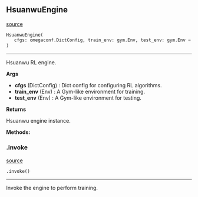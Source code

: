 #


## HsuanwuEngine
[source](https://github.com/RLE-Foundation/Hsuanwu/blob/main/hsuanwu/common/engine/__init__.py/#L12)
```python 
HsuanwuEngine(
   cfgs: omegaconf.DictConfig, train_env: gym.Env, test_env: gym.Env = None
)
```


---
Hsuanwu RL engine.


**Args**

* **cfgs** (DictConfig) : Dict config for configuring RL algorithms.
* **train_env** (Env) : A Gym-like environment for training.
* **test_env** (Env) : A Gym-like environment for testing.


**Returns**

Hsuanwu engine instance.


**Methods:**


### .invoke
[source](https://github.com/RLE-Foundation/Hsuanwu/blob/main/hsuanwu/common/engine/__init__.py/#L39)
```python
.invoke()
```

---
Invoke the engine to perform training.
